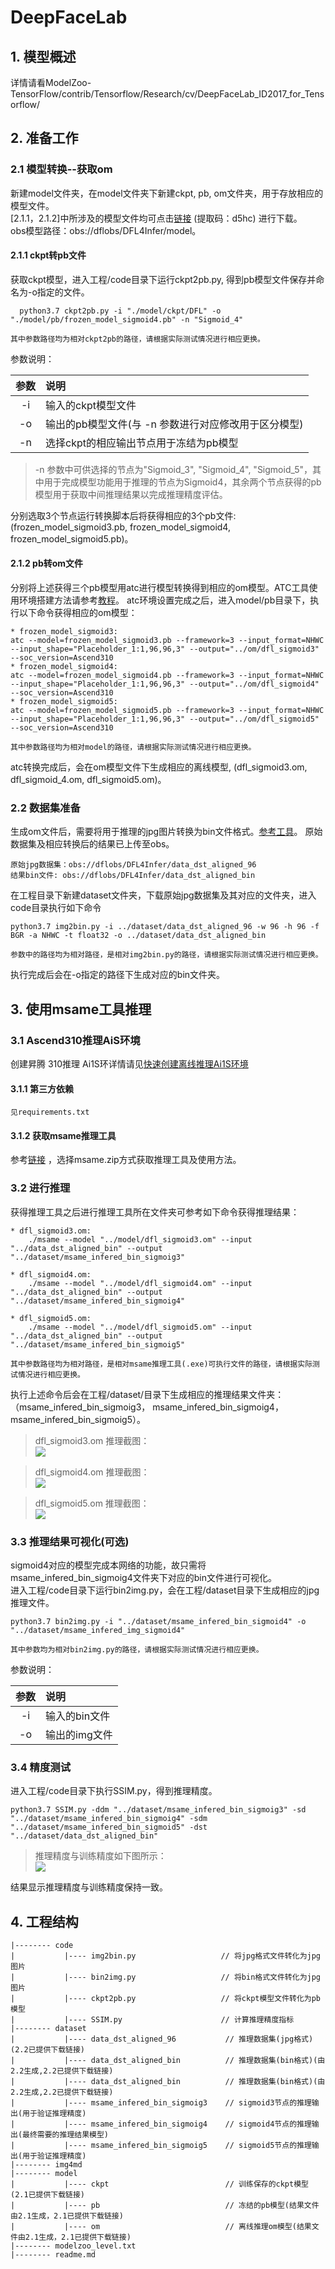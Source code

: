 # DeepFaceLab

## 1. 模型概述
详情请看ModelZoo-TensorFlow/contrib/Tensorflow/Research/cv/DeepFaceLab_ID2017_for_Tensorflow/
## 2. 准备工作  
### 2.1 模型转换--获取om  
新建model文件夹，在model文件夹下新建ckpt, pb, om文件夹，用于存放相应的模型文件。  
[2.1.1，2.1.2]中所涉及的模型文件均可点击[链接](https://pan.baidu.com/s/1afh9Z0DSrhWZmNnfhiXx3Q ) (提取码：d5hc) 进行下载。  
obs模型路径：obs://dflobs/DFL4Infer/model。
#### 2.1.1 ckpt转pb文件
获取ckpt模型，进入工程/code目录下运行ckpt2pb.py, 得到pb模型文件保存并命名为-o指定的文件。  
```
  python3.7 ckpt2pb.py -i "./model/ckpt/DFL" -o "./model/pb/frozen_model_sigmoid4.pb" -n "Sigmoid_4"

其中参数路径均为相对ckpt2pb的路径，请根据实际测试情况进行相应更换。
```

参数说明：   

|参数|说明|
| :-----:|:----|
|-i    |  输入的ckpt模型文件|
|-o    |  输出的pb模型文件(与 -n 参数进行对应修改用于区分模型)|
|-n    |  选择ckpt的相应输出节点用于冻结为pb模型|
> -n 参数中可供选择的节点为"Sigmoid_3", "Sigmoid_4", "Sigmoid_5"，其中用于完成模型功能用于推理的节点为Sigmoid4，其余两个节点获得的pb模型用于获取中间推理结果以完成推理精度评估。

分别选取3个节点运行转换脚本后将获得相应的3个pb文件:(frozen_model_sigmoid3.pb, frozen_model_sigmoid4, frozen_model_sigmoid5.pb)。
#### 2.1.2 pb转om文件 
分别将上述获得三个pb模型用atc进行模型转换得到相应的om模型。ATC工具使用环境搭建方法请参考[教程](https://support.huaweicloud.com/atctool-cann502alpha3infer/atlasatc_16_0004.html )。
atc环境设置完成之后，进入model/pb目录下，执行以下命令获得相应的om模型：
```
* frozen_model_sigmoid3:  
atc --model=frozen_model_sigmoid3.pb --framework=3 --input_format=NHWC --input_shape="Placeholder_1:1,96,96,3" --output="../om/dfl_sigmoid3" --soc_version=Ascend310
* frozen_model_sigmoid4:
atc --model=frozen_model_sigmoid4.pb --framework=3 --input_format=NHWC --input_shape="Placeholder_1:1,96,96,3" --output="../om/dfl_sigmoid4" --soc_version=Ascend310
* frozen_model_sigmoid5:
atc --model=frozen_model_sigmoid5.pb --framework=3 --input_format=NHWC --input_shape="Placeholder_1:1,96,96,3" --output="../om/dfl_sigmoid5" --soc_version=Ascend310  

其中参数路径均为相对model的路径，请根据实际测试情况进行相应更换。

```
atc转换完成后，会在om模型文件下生成相应的离线模型, (dfl_sigmoid3.om, dfl_sigmoid_4.om, dfl_sigmoid5.om)。

### 2.2 数据集准备
生成om文件后，需要将用于推理的jpg图片转换为bin文件格式。[参考工具](https://gitee.com/ascend/tools/blob/master/img2bin/README.md)。
原始数据集及相应转换后的结果已上传至obs。
```
原始jpg数据集：obs://dflobs/DFL4Infer/data_dst_aligned_96
结果bin文件: obs://dflobs/DFL4Infer/data_dst_aligned_bin
```
在工程目录下新建dataset文件夹，下载原始jpg数据集及其对应的文件夹，进入code目录执行如下命令
```
python3.7 img2bin.py -i ../dataset/data_dst_aligned_96 -w 96 -h 96 -f BGR -a NHWC -t float32 -o ../dataset/data_dst_aligned_bin

参数中的路径均为相对路径，是相对img2bin.py的路径，请根据实际测试情况进行相应更换。
```

执行完成后会在-o指定的路径下生成对应的bin文件夹。
## 3. 使用msame工具推理  
### 3.1 Ascend310推理AiS环境  
创建昇腾 310推理 Ai1S环详情请见[快速创建离线推理Ai1S环境](https://gitee.com/ascend/modelzoo/wikis/%E7%A6%BB%E7%BA%BF%E6%8E%A8%E7%90%86%E6%A1%88%E4%BE%8B/%E5%BF%AB%E9%80%9F%E5%88%9B%E5%BB%BA%E7%A6%BB%E7%BA%BF%E6%8E%A8%E7%90%86Ai1S%E7%8E%AF%E5%A2%83)
#### 3.1.1 第三方依赖
```
见requirements.txt
```
#### 3.1.2 获取msame推理工具
参考[链接](https://gitee.com/ascend/tools/tree/master/msame) ，选择msame.zip方式获取推理工具及使用方法。

### 3.2 进行推理
获得推理工具之后进行推理工具所在文件夹可参考如下命令获得推理结果：
```
* dfl_sigmoid3.om:  
    ./msame --model "../model/dfl_sigmoid3.om" --input "../data_dst_aligned_bin" --output "../dataset/msame_infered_bin_sigmoig3"

* dfl_sigmoid4.om:   
    ./msame --model "../model/dfl_sigmoid4.om" --input "../data_dst_aligned_bin" --output "../dataset/msame_infered_bin_sigmoig4"

* dfl_sigmoid5.om:  
    ./msame --model "../model/dfl_sigmoid5.om" --input "../data_dst_aligned_bin" --output "../dataset/msame_infered_bin_sigmoig5"  

其中参数路径均为相对路径，是相对msame推理工具(.exe)可执行文件的路径，请根据实际测试情况进行相应更换。
```
执行上述命令后会在工程/dataset/目录下生成相应的推理结果文件夹：（msame_infered_bin_sigmoig3， msame_infered_bin_sigmoig4， msame_infered_bin_sigmoig5）。
> dfl_sigmoid3.om 推理截图：  
![](img4md/Sigmoid3.jpg)

> dfl_sigmoid4.om 推理截图：  
![](img4md/Sigmoid4.jpg)
 
> dfl_sigmoid5.om 推理截图：  
![](img4md/Sigmoid5.jpg)

### 3.3 推理结果可视化(可选)  
sigmoid4对应的模型完成本网络的功能，故只需将msame_infered_bin_sigmoig4文件夹下对应的bin文件进行可视化。  
进入工程/code目录下运行bin2img.py，会在工程/dataset目录下生成相应的jpg推理文件。  
```
python3.7 bin2img.py -i "../dataset/msame_infered_bin_sigmoid4" -o "../dataset/msame_infered_img_sigmoid4"

其中参数均为相对bin2img.py的路径，请根据实际测试情况进行相应更换。
```

参数说明：   

|参数|说明|
| :-----:|:----|
|-i    |  输入的bin文件|
|-o    |  输出的img文件|

### 3.4 精度测试  
进入工程/code目录下执行SSIM.py，得到推理精度。
```
python3.7 SSIM.py -ddm "../dataset/msame_infered_bin_sigmoig3" -sd "../dataset/msame_infered_bin_sigmoig4" -sdm "../dataset/msame_infered_bin_sigmoid5" -dst "../dataset/data_dst_aligned_bin"
```
> 推理精度与训练精度如下图所示：  
![](img4md/precision.jpg)

结果显示推理精度与训练精度保持一致。

## 4. 工程结构

```
|-------- code
|           |---- img2bin.py                   // 将jpg格式文件转化为jpg图片
|           |---- bin2img.py                   // 将bin格式文件转化为jpg图片
|           |---- ckpt2pb.py                   // 将ckpt模型文件转化为pb模型
|           |---- SSIM.py                      // 计算推理精度指标
|-------- dataset
|           |---- data_dst_aligned_96           // 推理数据集(jpg格式)(2.2已提供下载链接)
|           |---- data_dst_aligned_bin          // 推理数据集(bin格式)(由2.2生成,2.2已提供下载链接)
|           |---- data_dst_aligned_bin          // 推理数据集(bin格式)(由2.2生成,2.2已提供下载链接)
|           |---- msame_infered_bin_sigmoig3    // sigmoid3节点的推理输出(用于验证推理精度)
|           |---- msame_infered_bin_sigmoig4    // sigmoid4节点的推理输出(最终需要的推理结果模型)
|           |---- msame_infered_bin_sigmoig5    // sigmoid5节点的推理输出(用于验证推理精度)
|-------- img4md
|-------- model
|           |---- ckpt                          // 训练保存的ckpt模型(2.1已提供下载链接)
|           |---- pb                            // 冻结的pb模型(结果文件由2.1生成，2.1已提供下载链接)      
|           |---- om                            // 离线推理om模型(结果文件由2.1生成，2.1已提供下载链接)           
|-------- modelzoo_level.txt
|-------- readme.md                              
```  
